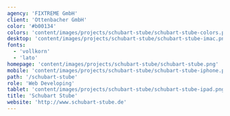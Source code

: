 ```yaml
---
agency: 'FIXTREME GmbH'
client: 'Ottenbacher GmbH'
color: '#b00134'
colors: 'content/images/projects/schubart-stube/schubart-stube-colors.png'
desktop: 'content/images/projects/schubart-stube/schubart-stube-imac.png'
fonts:
  - 'vollkorn'
  - 'lato'
homepage: 'content/images/projects/schubart-stube/schubart-stube.png'
mobile: 'content/images/projects/schubart-stube/schubart-stube-iphone.png'
path: '/schubart-stube'
role: 'Web Developing'
tablet: 'content/images/projects/schubart-stube/schubart-stube-ipad.png'
title: 'Schubart Stube'
website: 'http://www.schubart-stube.de'
---
```

